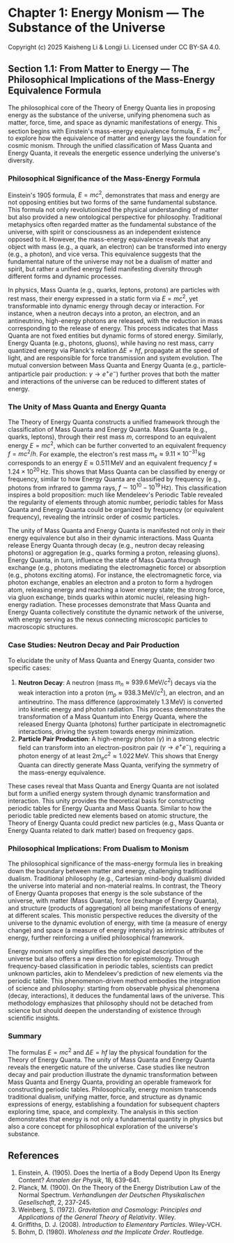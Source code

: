 # Chapter 1: Energy Monism — The Substance of the Universe

Copyright (c) 2025 Kaisheng Li & Longji Li. Licensed under CC BY-SA 4.0.


## Section 1.1: From Matter to Energy — The Philosophical Implications of the Mass-Energy Equivalence Formula

The philosophical core of the Theory of Energy Quanta lies in proposing energy as the substance of the universe, unifying phenomena such as matter, force, time, and space as dynamic manifestations of energy. This section begins with Einstein's mass-energy equivalence formula, $E = mc^2$, to explore how the equivalence of matter and energy lays the foundation for cosmic monism. Through the unified classification of Mass Quanta and Energy Quanta, it reveals the energetic essence underlying the universe's diversity.

### Philosophical Significance of the Mass-Energy Formula
Einstein's 1905 formula, $E = mc^2$, demonstrates that mass and energy are not opposing entities but two forms of the same fundamental substance. This formula not only revolutionized the physical understanding of matter but also provided a new ontological perspective for philosophy. Traditional metaphysics often regarded matter as the fundamental substance of the universe, with spirit or consciousness as an independent existence opposed to it. However, the mass-energy equivalence reveals that any object with mass (e.g., a quark, an electron) can be transformed into energy (e.g., a photon), and vice versa. This equivalence suggests that the fundamental nature of the universe may not be a dualism of matter and spirit, but rather a unified energy field manifesting diversity through different forms and dynamic processes.

In physics, Mass Quanta (e.g., quarks, leptons, protons) are particles with rest mass, their energy expressed in a static form via $E = mc^2$, yet transformable into dynamic energy through decay or interaction. For instance, when a neutron decays into a proton, an electron, and an antineutrino, high-energy photons are released, with the reduction in mass corresponding to the release of energy. This process indicates that Mass Quanta are not fixed entities but dynamic forms of stored energy. Similarly, Energy Quanta (e.g., photons, gluons), while having no rest mass, carry quantized energy via Planck's relation $\Delta E = hf$, propagate at the speed of light, and are responsible for force transmission and system evolution. The mutual conversion between Mass Quanta and Energy Quanta (e.g., particle-antiparticle pair production: $\gamma \to e^+ e^-$) further proves that both the matter and interactions of the universe can be reduced to different states of energy.

### The Unity of Mass Quanta and Energy Quanta
The Theory of Energy Quanta constructs a unified framework through the classification of Mass Quanta and Energy Quanta. Mass Quanta (e.g., quarks, leptons), through their rest mass $m$, correspond to an equivalent energy $E = mc^2$, which can be further converted to an equivalent frequency $f = mc^2 / h$. For example, the electron's rest mass $m_e \approx 9.11 \times 10^{-31} \, \text{kg}$ corresponds to an energy $E \approx 0.511 \, \text{MeV}$ and an equivalent frequency $f \approx 1.24 \times 10^{20} \, \text{Hz}$. This shows that Mass Quanta can be classified by energy or frequency, similar to how Energy Quanta are classified by frequency (e.g., photons from infrared to gamma rays, $f \sim 10^{10} - 10^{19} \, \text{Hz}$). This classification inspires a bold proposition: much like Mendeleev's Periodic Table revealed the regularity of elements through atomic number, periodic tables for Mass Quanta and Energy Quanta could be organized by frequency (or equivalent frequency), revealing the intrinsic order of cosmic particles.

The unity of Mass Quanta and Energy Quanta is manifested not only in their energy equivalence but also in their dynamic interactions. Mass Quanta release Energy Quanta through decay (e.g., neutron decay releasing photons) or aggregation (e.g., quarks forming a proton, releasing gluons). Energy Quanta, in turn, influence the state of Mass Quanta through exchange (e.g., photons mediating the electromagnetic force) or absorption (e.g., photons exciting atoms). For instance, the electromagnetic force, via photon exchange, enables an electron and a proton to form a hydrogen atom, releasing energy and reaching a lower energy state; the strong force, via gluon exchange, binds quarks within atomic nuclei, releasing high-energy radiation. These processes demonstrate that Mass Quanta and Energy Quanta collectively constitute the dynamic network of the universe, with energy serving as the nexus connecting microscopic particles to macroscopic structures.

### Case Studies: Neutron Decay and Pair Production
To elucidate the unity of Mass Quanta and Energy Quanta, consider two specific cases:

1. **Neutron Decay**: A neutron (mass $m_n \approx 939.6 \, \text{MeV}/c^2$) decays via the weak interaction into a proton ($m_p \approx 938.3 \, \text{MeV}/c^2$), an electron, and an antineutrino. The mass difference (approximately $1.3 \, \text{MeV}$) is converted into kinetic energy and photon radiation. This process demonstrates the transformation of a Mass Quantum into Energy Quanta, where the released Energy Quanta (photons) further participate in electromagnetic interactions, driving the system towards energy minimization.
2. **Particle Pair Production**: A high-energy photon ($\gamma$) in a strong electric field can transform into an electron-positron pair ($\gamma \to e^+ e^-$), requiring a photon energy of at least $2m_e c^2 \approx 1.022 \, \text{MeV}$. This shows that Energy Quanta can directly generate Mass Quanta, verifying the symmetry of the mass-energy equivalence.

These cases reveal that Mass Quanta and Energy Quanta are not isolated but form a unified energy system through dynamic transformation and interaction. This unity provides the theoretical basis for constructing periodic tables for Energy Quanta and Mass Quanta. Similar to how the periodic table predicted new elements based on atomic structure, the Theory of Energy Quanta could predict new particles (e.g., Mass Quanta or Energy Quanta related to dark matter) based on frequency gaps.

### Philosophical Implications: From Dualism to Monism
The philosophical significance of the mass-energy formula lies in breaking down the boundary between matter and energy, challenging traditional dualism. Traditional philosophy (e.g., Cartesian mind-body dualism) divided the universe into material and non-material realms. In contrast, the Theory of Energy Quanta proposes that energy is the sole substance of the universe, with matter (Mass Quanta), force (exchange of Energy Quanta), and structure (products of aggregation) all being manifestations of energy at different scales. This monistic perspective reduces the diversity of the universe to the dynamic evolution of energy, with time (a measure of energy change) and space (a measure of energy intensity) as intrinsic attributes of energy, further reinforcing a unified philosophical framework.

Energy monism not only simplifies the ontological description of the universe but also offers a new direction for epistemology. Through frequency-based classification in periodic tables, scientists can predict unknown particles, akin to Mendeleev's prediction of new elements via the periodic table. This phenomenon-driven method embodies the integration of science and philosophy: starting from observable physical phenomena (decay, interactions), it deduces the fundamental laws of the universe. This methodology emphasizes that philosophy should not be detached from science but should deepen the understanding of existence through scientific insights.

### Summary
The formulas $E = mc^2$ and $\Delta E = hf$ lay the physical foundation for the Theory of Energy Quanta. The unity of Mass Quanta and Energy Quanta reveals the energetic nature of the universe. Case studies like neutron decay and pair production illustrate the dynamic transformation between Mass Quanta and Energy Quanta, providing an operable framework for constructing periodic tables. Philosophically, energy monism transcends traditional dualism, unifying matter, force, and structure as dynamic expressions of energy, establishing a foundation for subsequent chapters exploring time, space, and complexity. The analysis in this section demonstrates that energy is not only a fundamental quantity in physics but also a core concept for philosophical exploration of the universe's substance.

## References
1. Einstein, A. (1905). Does the Inertia of a Body Depend Upon Its Energy Content? *Annalen der Physik*, 18, 639-641.
2. Planck, M. (1900). On the Theory of the Energy Distribution Law of the Normal Spectrum. *Verhandlungen der Deutschen Physikalischen Gesellschaft*, 2, 237-245.
3. Weinberg, S. (1972). *Gravitation and Cosmology: Principles and Applications of the General Theory of Relativity*. Wiley.
4. Griffiths, D. J. (2008). *Introduction to Elementary Particles*. Wiley-VCH.
5. Bohm, D. (1980). *Wholeness and the Implicate Order*. Routledge.
